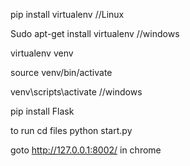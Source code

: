 pip install virtualenv //Linux

Sudo apt-get install virtualenv //windows

virtualenv venv

source venv/bin/activate

venv\scripts\activate //windows

pip install Flask


to run
cd files 
python start.py


goto http://127.0.0.1:8002/ in chrome
